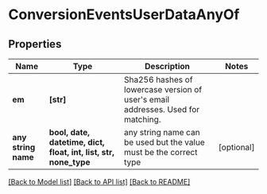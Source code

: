 # ConversionEventsUserDataAnyOf


## Properties
Name | Type | Description | Notes
------------ | ------------- | ------------- | -------------
**em** | **[str]** | Sha256 hashes of lowercase version of user&#39;s email addresses. Used for matching. | 
**any string name** | **bool, date, datetime, dict, float, int, list, str, none_type** | any string name can be used but the value must be the correct type | [optional]

[[Back to Model list]](../README.md#documentation-for-models) [[Back to API list]](../README.md#documentation-for-api-endpoints) [[Back to README]](../README.md)


